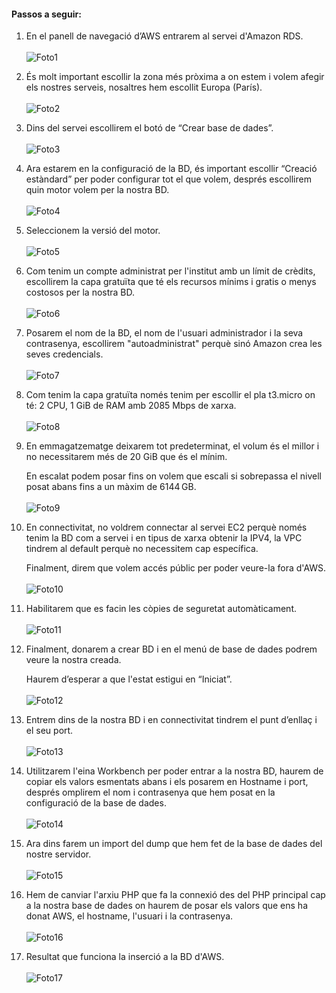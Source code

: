 #### Passos a seguir:

1. En el panell de navegació d’AWS entrarem al servei d'Amazon RDS. <br><br>
  ![Foto1](../../.Images/Cloud/1.png)
2. És molt important escollir la zona més pròxima a on estem i volem afegir els nostres serveis, nosaltres hem escollit Europa (París). <br><br>
  ![Foto2](../../.Images/Cloud/2.png)
3. Dins del servei escollirem el botó de “Crear base de dades”. <br><br>
  ![Foto3](../../.Images/Cloud/3.png)
4. Ara estarem en la configuració de la BD, és important escollir “Creació estàndard” per poder configurar tot el que volem, després escollirem quin motor volem per la nostra BD. <br><br>
  ![Foto4](../../.Images/Cloud/4.png)
5. Seleccionem la versió del motor. <br><br>
  ![Foto5](../../.Images/Cloud/5.png)
6. Com tenim un compte administrat per l'institut amb un límit de crèdits, escollirem la capa gratuïta que té els recursos mínims i gratis o menys costosos per la nostra BD. <br><br>
  ![Foto6](../../.Images/Cloud/6.png)
7. Posarem el nom de la BD, el nom de l'usuari administrador i la seva contrasenya, escollirem "autoadministrat" perquè sinó Amazon crea les seves credencials. <br><br>
  ![Foto7](../../.Images/Cloud/7.png)
8. Com tenim la capa gratuïta només tenim per escollir el pla t3.micro on té: 2 CPU, 1 GiB de RAM amb 2085 Mbps de xarxa. <br><br>
  ![Foto8](../../.Images/Cloud/8.png)
9. En emmagatzematge deixarem tot predeterminat, el volum és el millor i no necessitarem més de 20 GiB que és el mínim.

   En escalat podem posar fins on volem que escali si sobrepassa el nivell posat abans fins a un màxim de 6144 GB. <br><br>
  ![Foto9](../../.Images/Cloud/9.png)
10. En connectivitat, no voldrem connectar al servei EC2 perquè només tenim la BD com a servei i en tipus de xarxa obtenir la IPV4, la VPC tindrem al default perquè no necessitem cap específica.

     Finalment, direm que volem accés públic per poder veure-la fora d'AWS. <br><br>
  ![Foto10](../../.Images/Cloud/10.png)
11. Habilitarem que es facin les còpies de seguretat automàticament. <br><br>
  ![Foto11](../../.Images/Cloud/11.png)
12. Finalment, donarem a crear BD i en el menú de base de dades podrem veure la nostra creada.

    Haurem d’esperar a que l'estat estigui en “Iniciat”. <br><br>
  ![Foto12](../../.Images/Cloud/12.png)
13. Entrem dins de la nostra BD i en connectivitat tindrem el punt d’enllaç i el seu port. <br><br>
  ![Foto13](../../.Images/Cloud/13.png)
14. Utilitzarem l'eina Workbench per poder entrar a la nostra BD, haurem de copiar els valors esmentats abans i els posarem en Hostname i port, després omplirem el nom i contrasenya que hem posat en la configuració de la base de dades. <br><br>
  ![Foto14](../../.Images/Cloud/14.png)
15. Ara dins farem un import del dump que hem fet de la base de dades del nostre servidor. <br><br>
  ![Foto15](../../.Images/Cloud/15.png)
16. Hem de canviar l'arxiu PHP que fa la connexió des del PHP principal cap a la nostra base de dades on haurem de posar els valors que ens ha donat AWS, el hostname, l'usuari i la contrasenya. <br><br>
  ![Foto16](../../.Images/Cloud/16.png)
17. Resultat que funciona la inserció a la BD d'AWS. <br><br>
  ![Foto17](../../.Images/Cloud/17.png)
